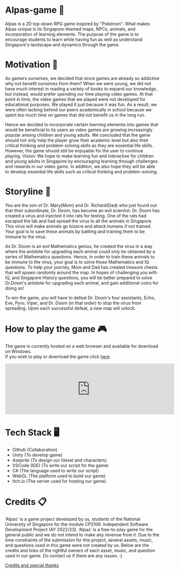 # Alpas-game 🌳
Alpas is a 2D top-down RPG game inspired by "Pokémon". What makes Alpas unique is its Singapore-themed maps, NPCs, animals, and incorporation of learning elements. The purpose of the game is to encourage students to learn while having fun as well as understand Singapore's landscape and dynamics through the game.

# Motivation 💪
As gamers ourselves, we decided that since games are already so addictive why not benefit ourselves from them? When we were young, we did not have much interest in reading a variety of books to expand our knowledge, but instead, would prefer spending our time playing video games. At that point in time, the video games that we played were not developed for educational purposes. We played it just because it was fun. As a result, we were often lacking behind our peers academically in school because we spent too much time on games that did not benefit us in the long run. 

Hence we decided to incorporate certain learning elements into games that would be beneficial to its users as video games are growing increasingly popular among children and young adults. We concluded that the game should not only help the player grow their academic level but also their critical thinking and problem-solving skills as they are essential life skills. However, the game should still be enjoyable for the user to continue playing.
Vision:
We hope to make learning fun and interactive for children and young adults in Singapore by encouraging learning through challenges and rewards in our video game. In addition, we also hope they will be able to develop essential life skills such as critical thinking and problem-solving.

# Storyline 📖
You are the son of Dr. Mary(Mom) and Dr. Richard(Dad) who just found out that their subordinate, Dr. Doom, has become an evil scientist.
Dr. Doom has created a virus and injected it into rats for testing. One of the rats had escaped the lab and had spread the virus to all the animals in Singapore. This virus will make animals go bizarre and attack humans if not trained. Your goal is to save these animals by battling and training them to be immune to the virus.

As Dr. Doom is an evil Mathematics genius, he created the virus in a way where the antidote for upgrading each animal could only be obtained by a series of Mathematics questions. Hence, in order to train these animals to be immune to the virus, your goal is to solve these Mathematics and IQ questions.
To help your journey, Mom and Dad has created treasure chests that will spawn randomly around the map. In hopes of challenging you with IQ, and Singapore History questions, you will be better prepared to solve Dr.Doom's antidote for upgrading each animal, and gain additional coins for doing so!

To win the game, you will have to defeat Dr. Doom's four assistants, Echo, Eve, Pyro, Viper, and Dr. Doom (in that order) to stop the virus from spreading. Upon each successful defeat, a new map will unlock. 

# How to play the game 🎮
The game is currently hosted on a web browser and available for download on Windows. <br />
If you wish to play or download the game click [here](https://joderson.itch.io/alpas)
<iframe frameborder="0" src="https://itch.io/embed/1585184?border_width=0&amp;bg_color=1b1b1b&amp;fg_color=b5e853&amp;link_color=eaeaea&amp;border_color=000000" width="550" height="165"><a href="https://joderson.itch.io/alpas">Alpas by joderson</a></iframe>

# Tech Stack 🖥️	
* Github (Collaboration)
* Unity (To develop game)
* Aseprite (To design our tileset and characters)
* VSCode (IDE) (To write our script for the game)
* C# (The language used to write our script)
* WebGL (The platform used to build our game)
* Itch.io (The server used for hosting our game)

# Credits 📋
‘Alpas' is a game project developed by us, students of the National University of Singapore for the module CP2106: Independent Software Development Project (AY 2022/23). ‘Alpas’ is a free-to-play game for the general public and we do not intend to make any revenue from it. Due to the time constraints of the submission for this project, several assets, music, and questions used in this game were not created by us. Below are the credits and links of the rightful owners of each asset, music, and question used in our game. Do contact us if there are any issues. :) 

<a href="https://docs.google.com/document/d/1GA0iyH_So2eDQ_1D8-6ZMCQPOid89I2FyNmXJ3fEP_I/edit?usp=sharing" target=”_blank”>Credits and special thanks</a>
